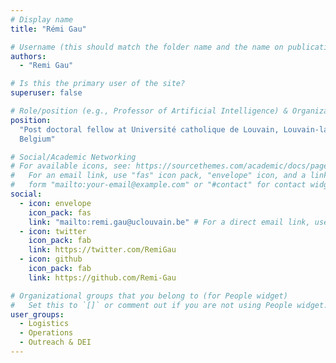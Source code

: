 ```yaml
---
# Display name
title: "Rémi Gau"

# Username (this should match the folder name and the name on publications)
authors:
  - "Remi Gau"

# Is this the primary user of the site?
superuser: false

# Role/position (e.g., Professor of Artificial Intelligence) & Organizations/Affiliations
position:
  "Post doctoral fellow at Université catholique de Louvain, Louvain-la-Neuve,
  Belgium"

# Social/Academic Networking
# For available icons, see: https://sourcethemes.com/academic/docs/page-builder/#icons
#   For an email link, use "fas" icon pack, "envelope" icon, and a link in the
#   form "mailto:your-email@example.com" or "#contact" for contact widget.
social:
  - icon: envelope
    icon_pack: fas
    link: "mailto:remi.gau@uclouvain.be" # For a direct email link, use "mailto:test@example.org".
  - icon: twitter
    icon_pack: fab
    link: https://twitter.com/RemiGau
  - icon: github
    icon_pack: fab
    link: https://github.com/Remi-Gau

# Organizational groups that you belong to (for People widget)
#   Set this to `[]` or comment out if you are not using People widget.
user_groups:
  - Logistics
  - Operations
  - Outreach & DEI
---
```

